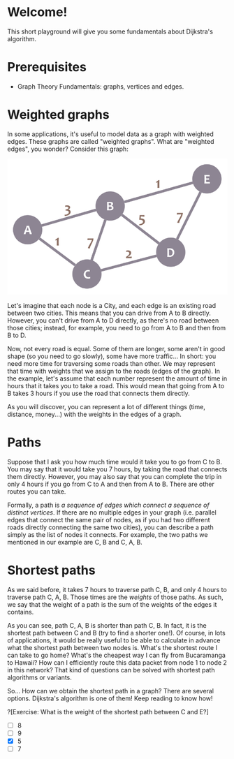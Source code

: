 # Welcome!

This short playground will give you some fundamentals about Dijkstra's algorithm.

# Prerequisites
* Graph Theory Fundamentals: graphs, vertices and edges.

# Weighted graphs

In some applications, it's useful to model data as a graph with weighted edges. These graphs are called "weighted graphs". What are "weighted edges", you wonder? Consider this graph:

![Graph example](graph.png "")

Let's imagine that each node is a City, and each edge is an existing road between two cities. This means that you can drive from A to B directly. However, you can't drive from A to D directly, as there's no road between those cities; instead, for example, you need to go from A to B and then from B to D.

Now, not every road is equal. Some of them are longer, some aren't in good shape (so you need to go slowly), some have more traffic... In short: you need more time for traversing some roads than other. We may represent that time with weights that we assign to the roads (edges of the graph). In the example, let's assume that each number represent the amount of time in hours that it takes you to take a road. This would mean that going from A to B takes 3 hours if you use the road that connects them directly.

As you will discover, you can represent a lot of different things (time, distance, money...) with the weights in the edges of a graph.

# Paths

Suppose that I ask you how much time would it take you to go from C to B. You may say that it would take you 7 hours, by taking the road that connects them directly. However, you may also say that you can complete the trip in only 4 hours if you go from C to A and then from A to B. There are other routes you can take.

Formally, a path is _a sequence of edges which connect a sequence of distinct vertices_. If there are no multiple edges in your graph (i.e. parallel edges that connect the same pair of nodes, as if you had two different roads directly connecting the same two cities), you can describe a path simply as the list of nodes it connects. For example, the two paths we mentioned in our example are C, B and C, A, B.

# Shortest paths

As we said before, it takes 7 hours to traverse path C, B, and only 4 hours to traverse path C, A, B. Those times are the _weights_ of those paths. As such, we say that the weight of a path is the sum of the weights of the edges it contains.

As you can see, path C, A, B is shorter than path C, B. In fact, it is the shortest path between C and B (try to find a shorter one!). Of course, in lots of applications, it would be really useful to be able to calculate in advance what the shortest path between two nodes is. What's the shortest route I can take to go home? What's the cheapest way I can fly from Bucaramanga to Hawaii? How can I efficiently route this data packet from node 1 to node 2 in this network? That kind of questions can be solved with shortest path algorithms or variants.

So... How can we obtain the shortest path in a graph? There are several options. Dijkstra's algorithm is one of them! Keep reading to know how!

?[Exercise: What is the weight of the shortest path between C and E?]
-[ ] 8
-[ ] 9
-[x] 5
-[ ] 7